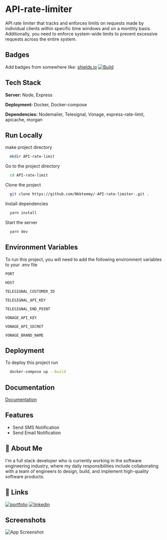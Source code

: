
# API-rate-limiter

API rate limiter that tracks and enforces limits on requests made by individual clients within specific time windows and on a monthly basis. Additionally, you need to enforce system-wide limits to prevent excessive requests across the entire system.


## Badges

Add badges from somewhere like: [shields.io](https://shields.io/)
[![Build](https://github.com/Nkbtemmy/-API-rate-limiter-/actions/workflows/build.ci.yaml/badge.svg)](https://github.com/Nkbtemmy/-API-rate-limiter-/actions/workflows/build.ci.yaml)


## Tech Stack

**Server:** Node, Express

**Deployment:** Docker, Docker-compose

**Dependencies:** Nodemailer, Telesignal, Vonage, express-rate-limit, apicache, morgan 


## Run Locally
make project directory

```bash
  mkdir API-rate-limit
```
Go to the project directory

```bash
  cd API-rate-limit
```

Clone the project

```bash
  git clone https://github.com/Nkbtemmy/-API-rate-limiter-.git .
```



Install dependencies

```bash
  yarn install
```

Start the server

```bash
  yarn dev
```


## Environment Variables

To run this project, you will need to add the following environment variables to your .env file

`PORT`

`HOST`

`TELESIGNAL_CUSTOMER_ID`

`TELESIGNAL_API_KEY`

`TELESIGNAL_END_POINT`

`VONAGE_API_KEY`

`VONAGE_API_SECRET`

`VONAGE_BRAND_NAME`


## Deployment

To deploy this project run

```bash
  docker-compose up --build
```


## Documentation

[Documentation](https://api-rate-limiter-0pqt.onrender.com/api-docs)


## Features

- Send SMS Notification
- Send Email Notification



## 🚀 About Me
I'm a full stack developer who is currently working in the software engineering industry, where my daily responsibilities include collaborating with a team of engineers to design, build, and implement high-quality software products.


## 🔗 Links
[![portfolio](https://img.shields.io/badge/my_portfolio-000?style=for-the-badge&logo=ko-fi&logoColor=white)](https://imanzi.netlify.app/)
[![linkedin](https://img.shields.io/badge/linkedin-0A66C2?style=for-the-badge&logo=linkedin&logoColor=white)](https://www.linkedin.com/in/emmanuel-nkubito-36b242155/)


## Screenshots

![App Screenshot](https://via.placeholder.com/468x300?text=App+Screenshot+Here)

